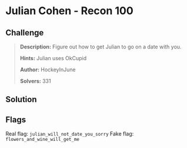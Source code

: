 Julian Cohen - Recon 100
========================
## Challenge

> **Description:** Figure out how to get Julian to go on a date with you.
> 
> **Hints:** Julian uses OkCupid
> 
> **Author:** HockeyInJune
>
> **Solvers:** 331

## Solution


## Flags
Real flag: `julian_will_not_date_you_sorry`
Fake flag: `flowers_and_wine_will_get_me`
